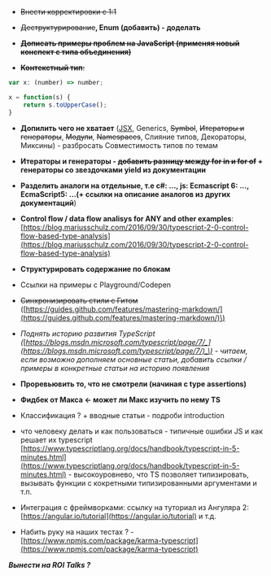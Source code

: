 * ~~Внести корректировки с 1:1~~
* ~~Деструктурирование~~**, Enum \(добавить\) - доделать**
* ~~**Дописать примеры проблем на JavaScript \(применяя новый конспект с типа объединения\)**~~

* ~~**Контекстный тип**:~~

```js
var x: (number) => number;

x = function(s) {
    return s.toUpperCase();
}
```

* **Допилить чего не хватает** \([JSX](https://facebook.github.io/jsx/), Generics, ~~Symbol~~, ~~Итераторы и генераторы~~, ~~Модули~~, ~~Namespaces~~, Слияние типов, Декораторы, Миксины\) - разбросать Совместимость типов по темам
* **Итераторы и генераторы - **~~**добавить разницу между for in и for of**~~** + генераторы со звездочками yield из документации**
* **Разделить аналоги на отдельные, т.е c\#: ..., js: Ecmascript 6: ..., EcmaScript5: ...\(+ ссылки на описание аналогов из других документаций**\)
* **Control flow / data flow analisys for ANY and other examples**: [https://blog.mariusschulz.com/2016/09/30/typescript-2-0-control-flow-based-type-analysis](https://blog.mariusschulz.com/2016/09/30/typescript-2-0-control-flow-based-type-analysis)

* **Структурировать содержание по блокам**

* Ссылки на примеры с Playground/Codepen

* ~~Синхронизировать стили с Гитом~~ \([https://guides.github.com/features/mastering-markdown/](https://guides.github.com/features/mastering-markdown/)\)

* _Поднять историю развития TypeScript \(_[_https://blogs.msdn.microsoft.com/typescript/page/7/_](https://blogs.msdn.microsoft.com/typescript/page/7/)_\) - читаем, если возможно дополняем основные статьи, добавить ссылки / примеры в конкретные статьи на историю появления_

* **Проревьювить то, что не смотрели \(начиная с type assertions\)**

* **Фидбек от Макса &lt;- может ли Макс изучить по нему TS**

* Классификация ? + вводные статьи - подроби introduction

* что человеку делать и как пользоваться - типичные ошибки JS и как решает их typescript [https://www.typescriptlang.org/docs/handbook/typescript-in-5-minutes.html](https://www.typescriptlang.org/docs/handbook/typescript-in-5-minutes.html) - высокоуровнево, что TS позволяет типизировать, вызывать функции с кокретными типизированными аргументами и т.п.

* Интеграция с фреймворками: ссылку на туториал из Ангуляра 2: [https://angular.io/tutorial](https://angular.io/tutorial) и т.д.

* Набить руку на наших тестах ? - [https://www.npmjs.com/package/karma-typescript](https://www.npmjs.com/package/karma-typescript)

_**Вынести на ROI Talks ?**_

